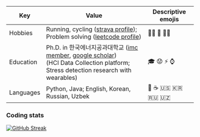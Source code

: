 | Key | Value | Descriptive emojis |
| --- | --- | --- |
| Hobbies | Running, cycling ([strava profile](https://www.strava.com/athletes/qobiljon)); Problem solving ([leetcode profile](https://leetcode.com/kevv96)) | 🏃‍♂️ 🚴 👨‍💻 |
| Education | Ph.D. in 한국에너지공과대학교 ([imc member](http://imc.kentech.ac.kr/wiki/wiki.cgi?People), [google scholar](https://scholar.google.com/citations?user=CQp5uugAAAAJ&hl=en&oi=ao)) <br> (HCI Data Collection platform; Stress detection research with wearables) | 🎓 😟 ⚡ ⌚ |
| Languages | Python, Java; English, Korean, Russian, Uzbek | 🐍 ☕ 🇺🇸 🇰🇷 🇷🇺 🇺🇿 |

### Coding stats
[![GitHub Streak](https://streak-stats.demolab.com/?user=qobiljon)](https://git.io/streak-stats)

